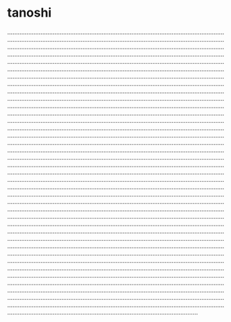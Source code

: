 # tanoshi

.....................................................................................................................................................................................................................................................................................................................................................................................................................................................................................................................................................................................................................................................................................................................................................................................................................................................................................................................................................................................................................................................................................................................................................................................................................................................................................................................................................................................................................................................................................................................................................................................................................................................................................................................................................................................................................................................................................................................................................................................................................................................................................................................................................................................................................................................................................................................................................................................................................................................................................................................................................................................................................................................................................................................................................................................................................................................................................................................................................................................................................................................................................................................................................................................................................................................................................................................................................................................................................................................................................................................................................................................................................................................................................................................................................................................................................................................................................................................................................................................................................................................................................................................................................................................................................................................................................................................................................................................................................................................................................................................................................................................................................................................................................................................................................................................................................................................................................................................................................................................................................